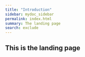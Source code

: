 ```yaml
---
title: "Introduction"
sidebar: mydoc_sidebar
permalink: index.html
summary: The landing page
search: exclude
---
```


## This is the landing page
